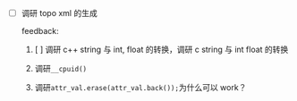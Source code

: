 * [ ] 调研 topo xml 的生成

    feedback:

    1. [ ] 调研 c++ string 与 int, float 的转换，调研 c string 与 int float 的转换

    1. 调研`__cpuid()`

    1. 调研`attr_val.erase(attr_val.back());`为什么可以 work？